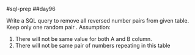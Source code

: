 #sql-prep
##day96

Write a SQL query to remove all reversed number pairs from given table. Keep only one random pair .
Assumption:
1. There will not be same value for both A and B column.
2. There will not be same pair of numbers repeating in this table